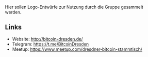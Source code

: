 Hier sollen Logo-Entwürfe zur Nutzung durch die Gruppe gesammelt werden.


## Links

* Website: http://bitcoin-dresden.de/
* Telegram: https://t.me/BitcoinDresden
* Meetup: https://www.meetup.com/dresdner-bitcoin-stammtisch/
 
